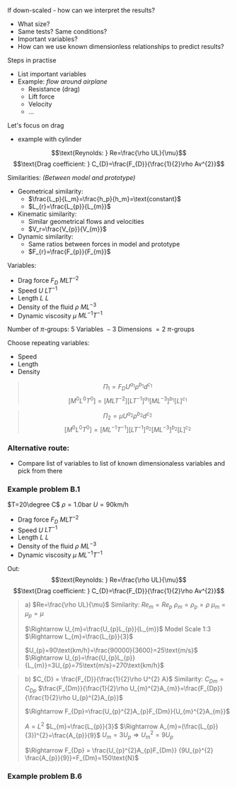 If down-scaled - how can we interpret the results?
- What size?
- Same tests? Same conditions?
- Important variables?
- How can we use known dimensionless relationships to predict results?

Steps in practise
- List important variables
- Example: _flow around airplane_
	- Resistance (drag)
	- Lift force
	- Velocity
	- ...

Let's focus on drag
- example with cylinder

$$\text{Reynolds: } Re=\frac{\rho UL}{\mu}$$
$$\text{Drag coefficient: } C_{D}=\frac{F_{D}}{\frac{1}{2}\rho Av^{2}}$$


Similarities: _(Between model and prototype)_
- Geometrical similarity:
	- $\frac{L_p}{L_m}=\frac{h_p}{h_m}=\text{constant}$
	- $L_{r}=\frac{L_{p}}{L_{m}}$
- Kinematic similarity:
	- Similar geometrical flows and velocities
	- $V_r=\frac{V_{p}}{V_{m}}$
- Dynamic similarity:
	- Same ratios between forces in model and prototype
	- $F_{r}=\frac{F_{p}}{F_{m}}$


Variables:
- Drag force $F_{D}$ $MLT^{-2}$
- Speed $U$ $LT^{-1}$
- Length $L$ $L$
- Density of the fluid $\rho$ $ML^{-3}$
- Dynamic viscosity $\mu$ $ML^{-1}T^{-1}$

Number of $\pi$-groups: $5 \text{ Variables } - 3 \text{ Dimensions } = 2 \text{ }\pi\text{-groups }$

Choose repeating variables:
- Speed
- Length
- Density

> $$\Pi_{1}=F_{D}U^{a_{1}}\rho^{b_{1}}d^{c_{1}}$$
> $$[M^{0}L^{0}T^{0}]=[MLT^{-2}][LT^{-1}]^{a_{1}}[ML^{-3}]^{b_{1}}[L]^{c_{1}}$$



> $$\Pi_{2}=\mu U^{a_{2}}\rho^{b_{2}}d^{c_{2}}$$
> $$[M^{0}L^{0}T^{0}]=[ML^{-1}T^{-1}][LT^{-1}]^{a_{2}}[ML^{-3}]^{b_{2}}[L]^{c_{2}}$$


### Alternative route:
- Compare list of variables to list of known dimensionaless variables and pick from there



### Example problem B.1

$T=20\degree C$
$\rho=1.0\text{bar}$
$U=90\text{km/h}$

- Drag force $F_{D}$ $MLT^{-2}$
- Speed $U$ $LT^{-1}$
- Length $L$ $L$
- Density of the fluid $\rho$ $ML^{-3}$
- Dynamic viscosity $\mu$ $ML^{-1}T^{-1}$

Out:
$$\text{Reynolds: } Re=\frac{\rho UL}{\mu}$$
$$\text{Drag coefficient: } C_{D}=\frac{F_{D}}{\frac{1}{2}\rho Av^{2}}$$

> a) $Re=\frac{\rho UL}{\mu}$
> Similarity: $Re_{m}=Re_{p}$
> $\rho_{m}=\rho_{p}=\rho$
> $\mu_{m}=\mu_{p}=\mu$
> 
> $\Rightarrow U_{m}=\frac{U_{p}L_{p}}{L_{m}}$
> Model Scale 1:3
> $\Rightarrow L_{m}=\frac{L_{p}}{3}$
> 
> $U_{p}=90\text{km/h}=\frac{90000}{3600}=25\text{m/s}$
> $\Rightarrow U_{p}=\frac{U_{p}L_{p}}{L_{m}}=3U_{p}=75\text{m/s}=270\text{km/h}$


> b) $C_{D} = \frac{F_{D}}{\frac{1}{2}\rho U^{2} A}$
> Similarity: $C_{Dm}=C_{Dp}$
> $\frac{F_{Dm}}{\frac{1}{2}\rho U_{m}^{2}A_{m}}=\frac{F_{Dp}}{\frac{1}{2}\rho U_{p}^{2}A_{p}}$
> 
> $\Rightarrow F_{Dp}=\frac{U_{p}^{2}A_{p}F_{Dm}}{U_{m}^{2}A_{m}}$
> 
> $A=L^2$
> $L_{m}=\frac{L_{p}}{3}$
> $\Rightarrow A_{m}=(\frac{L_{p}}{3})^{2}=\frac{A_{p}}{9}$
> $U_{m}=3U_{p} \Rightarrow U_{m}^{2}=9U_{p}$
> 
> $\Rightarrow F_{Dp} = \frac{U_{p}^{2}A_{p}F_{Dm}} {9U_{p}^{2} \frac{A_{p}}{9}}=F_{Dm}=150\text{N}$ 


### Example problem B.6


